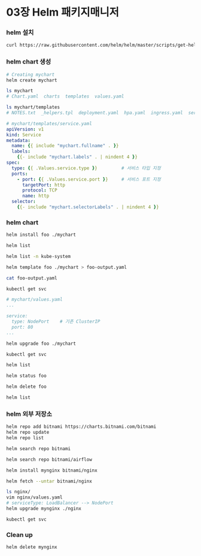 # 03장 Helm 패키지매니저

### helm 설치

```bash
curl https://raw.githubusercontent.com/helm/helm/master/scripts/get-helm-3 | bash
```

### helm chart 생성

```bash
# Creating mychart
helm create mychart

ls mychart
# Chart.yaml  charts  templates  values.yaml
```

```bash
ls mychart/templates
# NOTES.txt  _helpers.tpl  deployment.yaml  hpa.yaml  ingress.yaml  service.yaml  serviceaccount.yaml  tests
```


```yaml
# mychart/templates/service.yaml
apiVersion: v1
kind: Service
metadata:
  name: {{ include "mychart.fullname" . }}
  labels:
    {{- include "mychart.labels" . | nindent 4 }}
spec:
  type: {{ .Values.service.type }}         # 서비스 타입 지정
  ports:
    - port: {{ .Values.service.port }}     # 서비스 포트 지정
      targetPort: http
      protocol: TCP
      name: http
  selector:
    {{- include "mychart.selectorLabels" . | nindent 4 }}
```

### helm chart 

```bash
helm install foo ./mychart
```

```bash
helm list

helm list -n kube-system
```



```bash
helm template foo ./mychart > foo-output.yaml

cat foo-output.yaml
```

```bash
kubectl get svc
```

```yaml
# mychart/values.yaml
...

service:
  type: NodePort    # 기존 ClusterIP
  port: 80        
...
```


```bash
helm upgrade foo ./mychart

kubectl get svc

helm list
```


```bash
helm status foo
```


```bash
helm delete foo

helm list
```

### helm 외부 저장소

```bash
helm repo add bitnami https://charts.bitnami.com/bitnami
helm repo update
helm repo list
```

```bash
helm search repo bitnami

helm search repo bitnami/airflow
```


```bash
helm install mynginx bitnami/nginx
```


```bash
helm fetch --untar bitnami/nginx

ls nginx/
vim nginx/values.yaml
# serviceType: LoadBalancer --> NodePort
helm upgrade mynginx ./nginx

kubectl get svc
```

### Clean up

```bash
helm delete mynginx
```
